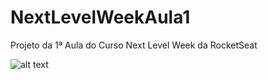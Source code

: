 # NextLevelWeekAula1
Projeto da 1ª Aula do Curso Next Level Week da RocketSeat

![alt text](https://imgur.com/4uQ0R4xg)
